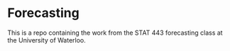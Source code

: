 # Forecasting

This is a repo containing the work from the STAT 443 forecasting class at the University of Waterloo.
